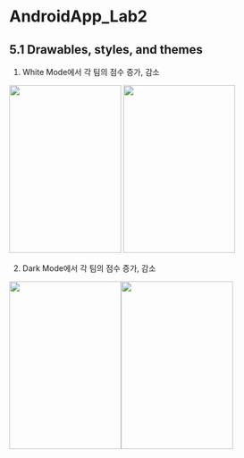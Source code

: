 # AndroidApp_Lab2

## 5.1 Drawables, styles, and themes

1. White Mode에서 각 팀의 점수 증가, 감소

<img src = "https://user-images.githubusercontent.com/70666097/124795852-7b7a6880-df8b-11eb-8ced-d160e72758ab.png" width="200" height="300"> <img src = "https://user-images.githubusercontent.com/70666097/124795868-803f1c80-df8b-11eb-9708-cc4c52a183fc.png" width="200" height="300">

2. Dark Mode에서 각 팀의 점수 증가, 감소

<img src = "https://user-images.githubusercontent.com/70666097/124795905-88975780-df8b-11eb-9bb7-f9885960c22c.png" width="200" height="300"><img src = "https://user-images.githubusercontent.com/70666097/124795909-89c88480-df8b-11eb-80e5-6059def7a892.png" width="200" height="300">
